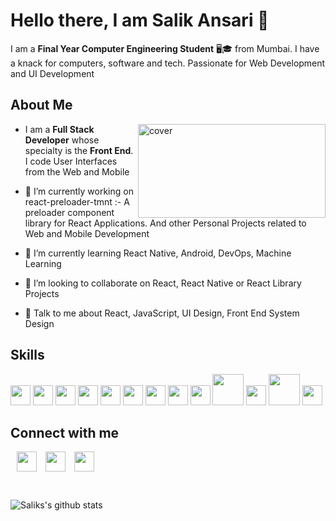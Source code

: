 # Hello there, I am Salik Ansari 👋

I am a **Final Year Computer Engineering Student** 🖥🎓 from Mumbai. I have a knack for computers, software and tech. Passionate for Web Development and UI Development

## About Me

<img width="300px" height = "150px" src="https://images.idgesg.net/images/article/2020/05/sale_25313_primary_image_wide-100842650-large.jpg" alt="cover" align="right"/>

- I am a **Full Stack Developer** whose specialty is the **Front End**. I code User Interfaces from the Web and Mobile
- 🔭 I’m currently working on react-preloader-tmnt :- A preloader component library for React Applications. And other Personal Projects related to Web and Mobile Development

- 🌱 I’m currently learning React Native, Android, DevOps, Machine Learning

- 👯 I’m looking to collaborate on React, React Native or React Library Projects

- 💬 Talk to me about React, JavaScript, UI Design, Front End System Design

## Skills

<code><img width ='32px' src ='https://raw.githubusercontent.com/rahulbanerjee26/githubAboutMeGenerator/main/icons/reactjs.svg'></code>
<code><img width ='32px' src ='https://raw.githubusercontent.com/rahulbanerjee26/githubAboutMeGenerator/main/icons/javascript.svg'></code>
<code><img width ='32px' src ='https://raw.githubusercontent.com/rahulbanerjee26/githubAboutMeGenerator/main/icons/css.svg'></code>
<code><img width ='32px' src ='https://raw.githubusercontent.com/rahulbanerjee26/githubAboutMeGenerator/main/icons/sass.svg'></code>
<code><img width ='32px' src ='https://raw.githubusercontent.com/rahulbanerjee26/githubAboutMeGenerator/main/icons/python.svg'></code>
<code><img width ='32px' src ='https://raw.githubusercontent.com/rahulbanerjee26/githubAboutMeGenerator/main/icons/nodejs.svg'></code>
<code><img width ='32px' src ='https://raw.githubusercontent.com/rahulbanerjee26/githubAboutMeGenerator/main/icons/express.svg'></code>
<code><img width ='32px' src='https://raw.githubusercontent.com/rahulbanerjee26/githubAboutMeGenerator/main/icons/bootstrap.svg'></code>
<code><img width ='32px' src ='https://raw.githubusercontent.com/rahulbanerjee26/githubAboutMeGenerator/main/icons/tailwind.svg'></code>
<code><img width ='50px' src ='https://upload.wikimedia.org/wikipedia/commons/8/8e/Nextjs-logo.svg'></code>
<code><img width ='32px' src ='https://raw.githubusercontent.com/rahulbanerjee26/githubAboutMeGenerator/main/icons/android.svg'></code>
<code><img width ='50px' src ='https://upload.wikimedia.org/wikipedia/commons/d/db/Npm-logo.svg'></code>
<code><img width ='32px' src ='https://duncanleung.com/static/4754115ddd48b63d252f8014e9a86177/92ab1/storybook.png'></code>

## Connect with me

<a href = 'https://www.linkedin.com/in/salik-a-b44305108' style="margin-left:10px;"> <img width = '32px' align= 'center' src="https://raw.githubusercontent.com/rahulbanerjee26/githubAboutMeGenerator/main/icons/linked-in-alt.svg"/></a>
<a href = 'https://www.twitter.com/SalikAnsari5' style="margin-left:10px;"> <img width = '32px' align= 'center' src="https://raw.githubusercontent.com/rahulbanerjee26/githubAboutMeGenerator/main/icons/twitter.svg"/></a>
<a href = 'https://www.github.com/salikansari6' style="margin-left:10px;"> <img width = '32px' align= 'center' src="https://raw.githubusercontent.com/rahulbanerjee26/githubAboutMeGenerator/main/icons/github.svg"/></a>

<br/>

![Saliks's github stats](https://github-readme-stats.vercel.app/api?username=salikansari6&theme=synthwave)
